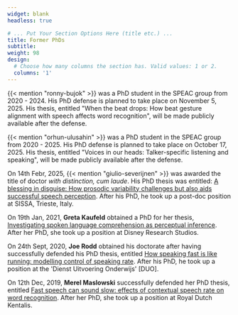 ```yaml
---
widget: blank
headless: true

# ... Put Your Section Options Here (title etc.) ...
title: Former PhDs
subtitle: 
weight: 98
design:
  # Choose how many columns the section has. Valid values: 1 or 2.
  columns: '1'
---
```


{{< mention "ronny-bujok" >}} was a PhD student in the SPEAC group from 2020 - 2024. His PhD defense is planned to take place on November 5, 2025. His thesis, entitled "When the beat drops: How beat gesture alignment with speech affects word recognition", will be made publicly available after the defense.

{{< mention "orhun-ulusahin" >}} was a PhD student in the SPEAC group from 2020 - 2025. His PhD defense is planned to take place on October 17, 2025. His thesis, entitled "Voices in our heads: Talker-specific listening and speaking", will be made publicly available after the defense.

On 14th Febr, 2025, {{< mention "giulio-severijnen" >}} was awarded the title of doctor *with distinction, cum laude*. His PhD thesis was entitled: [A blessing in disguise: How prosodic variability challenges but also aids successful speech perception](https://hdl.handle.net/2066/315703). After his PhD, he took up a post-doc position at SISSA, Trieste, Italy.

On 19th Jan, 2021, **Greta Kaufeld** obtained a PhD for her thesis, [Investigating spoken language comprehension as perceptual inference](https://repository.ubn.ru.nl/bitstream/handle/2066/228260/228260.pdf). After her PhD, she took up a position at Disney Research Studios.

On 24th Sept, 2020, **Joe Rodd** obtained his doctorate after having successfully defended his PhD thesis, entitled [How speaking fast is like running: modelling control of speaking rate](https://pure.mpg.de/rest/items/item_3248326_2/component/file_3248327/content). After his PhD, he took up a position at the 'Dienst Uitvoering Onderwijs' [DUO].

On 12th Dec, 2019, **Merel Maslowski** successfully defended her PhD thesis, entitled [Fast speech can sound slow: effects of contextual speech rate on word recognition](https://pure.mpg.de/rest/items/item_3169875_4/component/file_3169876/content). After her PhD, she took up a position at Royal Dutch Kentalis.
